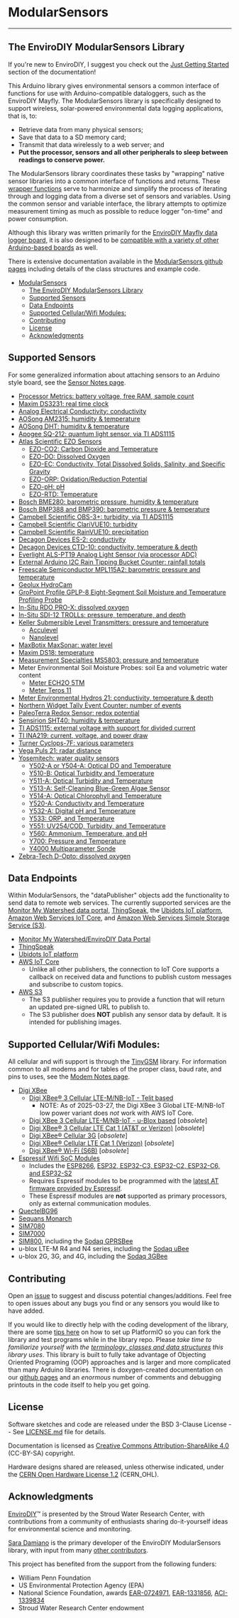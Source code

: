 # ModularSensors<!--! {#mainpage} -->

___

## The EnviroDIY ModularSensors Library<!--! {#mainpage_intro} -->

If you're new to EnviroDIY, I suggest you check out the [Just Getting Started](https://envirodiy.github.io/ModularSensors/page_getting_started.html) section of the documentation!

This Arduino library gives environmental sensors a common interface of functions for use with Arduino-compatible dataloggers, such as the EnviroDIY Mayfly.
The ModularSensors library is specifically designed to support wireless, solar-powered environmental data logging applications, that is, to:

- Retrieve data from many physical sensors;
- Save that data to a SD memory card;
- Transmit that data wirelessly to a web server; and
- **Put the processor, sensors and all other peripherals to sleep between readings to conserve power.**

The ModularSensors library coordinates these tasks by "wrapping" native sensor libraries into a common interface of functions and returns.
These [wrapper functions](https://en.wikipedia.org/wiki/Wrapper_function) serve to harmonize and simplify the process of iterating through and logging data from a diverse set of sensors and variables.
Using the common sensor and variable interface, the library attempts to optimize measurement timing as much as possible to reduce logger "on-time" and power consumption.

Although this library was written primarily for the [EnviroDIY Mayfly data logger board](https://envirodiy.org/mayfly/), it is also designed to be [compatible with a variety of other Arduino-based boards](https://envirodiy.github.io/ModularSensors/page_processor_compatibility.html) as well.

There is extensive documentation available in the [ModularSensors github pages](https://envirodiy.github.io/ModularSensors/index.html) including details of the class structures and example code.

<!--! @tableofcontents -->

<!--! @m_footernavigation -->

<!--! @if GITHUB -->

- [ModularSensors](#modularsensors)
  - [The EnviroDIY ModularSensors Library](#the-envirodiy-modularsensors-library)
  - [Supported Sensors](#supported-sensors)
  - [Data Endpoints](#data-endpoints)
  - [Supported Cellular/Wifi Modules:](#supported-cellularwifi-modules)
  - [Contributing](#contributing)
  - [License](#license)
  - [Acknowledgments](#acknowledgments)

<!--! @endif -->

## Supported Sensors<!--! {#mainpage_supported_sensors} -->

For some generalized information about attaching sensors to an Arduino style board, see the [Sensor Notes page](https://envirodiy.github.io/ModularSensors/page_sensor_notes.html).

- [Processor Metrics: battery voltage, free RAM, sample count](https://envirodiy.github.io/ModularSensors/group__sensor__processor.html)
- [Maxim DS3231: real time clock](https://envirodiy.github.io/ModularSensors/group__sensor__ds3231.html)
- [Analog Electrical Conductivity: conductivity](https://envirodiy.github.io/ModularSensors/group__sensor__analog__cond.html)
- [AOSong AM2315: humidity & temperature](https://envirodiy.github.io/ModularSensors/group__sensor__am2315.html)
- [AOSong DHT: humidity & temperature](https://envirodiy.github.io/ModularSensors/group__sensor__dht.html)
- [Apogee SQ-212: quantum light sensor, via TI ADS1115](https://envirodiy.github.io/ModularSensors/group__sensor__sq212.html)
- [Atlas Scientific EZO Sensors](https://envirodiy.github.io/ModularSensors/group__atlas__group.html)
  - [EZO-CO2: Carbon Dioxide and Temperature](https://envirodiy.github.io/ModularSensors/group__sensor__atlas__co2.html)
  - [EZO-DO: Dissolved Oxygen](https://envirodiy.github.io/ModularSensors/group__sensor__atlas__do.html)
  - [EZO-EC: Conductivity, Total Dissolved Solids, Salinity, and Specific Gravity](https://envirodiy.github.io/ModularSensors/group__sensor__atlas__cond.html)
  - [EZO-ORP: Oxidation/Reduction Potential](https://envirodiy.github.io/ModularSensors/group__sensor__atlas__orp.html)
  - [EZO-pH: pH](https://envirodiy.github.io/ModularSensors/group__sensor__atlas__ph.html)
  - [EZO-RTD: Temperature](https://envirodiy.github.io/ModularSensors/group__sensor__atlas__rtd.html)
- [Bosch BME280: barometric pressure, humidity & temperature](https://envirodiy.github.io/ModularSensors/group__sensor__bme280.html)
- [Bosch BMP388 and BMP390: barometric pressure & temperature](https://envirodiy.github.io/ModularSensors/group__sensor__bmp3xx.html)
- [Campbell Scientific OBS-3+: turbidity, via TI ADS1115](https://envirodiy.github.io/ModularSensors/group__sensor__obs3.html)
- [Campbell Scientific ClariVUE10: turbidity](https://envirodiy.github.io/ModularSensors/group__sensor__clarivue.html)
- [Campbell Scientific RainVUE10: precipitation](https://envirodiy.github.io/ModularSensors/group__sensor__rainvue.html)
- [Decagon Devices ES-2: conductivity](https://envirodiy.github.io/ModularSensors/group__sensor__es2.html)
- [Decagon Devices CTD-10: conductivity, temperature & depth](https://envirodiy.github.io/ModularSensors/group__sensor__decagon__ctd.html)
- [Everlight ALS-PT19 Analog Light Sensor (via processor ADC)](https://envirodiy.github.io/ModularSensors/group__sensor__alspt19.html)
- [External Arduino I2C Rain Tipping Bucket Counter: rainfall totals](https://envirodiy.github.io/ModularSensors/group__sensor__i2c__rain.html)
- [Freescale Semiconductor MPL115A2: barometric pressure and temperature](https://envirodiy.github.io/ModularSensors/group__sensor__mpl115a2.html)
- [Geolux HydroCam](https://envirodiy.github.io/ModularSensors/group__sensor__hydrocam.html)
- [GroPoint Profile GPLP-8 Eight-Segment Soil Moisture and Temperature Profiling Probe](https://envirodiy.github.io/ModularSensors/group__sensor__gplp8.html)
- [In-Situ RDO PRO-X: dissolved oxygen](https://envirodiy.github.io/ModularSensors/group__sensor__insitu__rdo.html)
- [In-Situ SDI-12 TROLLs: pressure, temperature, and depth](https://envirodiy.github.io/ModularSensors/group__sensor__insitu__troll.html)
- [Keller Submersible Level Transmitters: pressure and temperature](https://envirodiy.github.io/ModularSensors/group__keller__group.html)
  - [Acculevel](https://envirodiy.github.io/ModularSensors/group__sensor__acculevel.html)
  - [Nanolevel](https://envirodiy.github.io/ModularSensors/group__sensor__nanolevel.html)
- [MaxBotix MaxSonar: water level](https://envirodiy.github.io/ModularSensors/group__sensor__maxbotix.html)
- [Maxim DS18: temperature](https://envirodiy.github.io/ModularSensors/group__sensor__ds18.html)
- [Measurement Specialties MS5803: pressure and temperature](https://envirodiy.github.io/ModularSensors/group__sensor__ms5803.html)
- Meter Environmental Soil Moisture Probes: soil Ea and volumetric water content
  - [Meter ECH2O 5TM](https://envirodiy.github.io/ModularSensors/group__sensor__fivetm.html)
  - [Meter Teros 11](https://envirodiy.github.io/ModularSensors/group__sensor__teros11.html)
- [Meter Environmental Hydros 21: conductivity, temperature & depth](https://envirodiy.github.io/ModularSensors/group__sensor__hydros21.html)
- [Northern Widget Tally Event Counter: number of events](https://envirodiy.github.io/ModularSensors/group__sensor__tally.html)
- [PaleoTerra Redox Sensor: redox potential](https://envirodiy.github.io/ModularSensors/group__sensor__pt__redox.html)
- [Sensirion SHT40: humidity & temperature](https://envirodiy.github.io/ModularSensors/group__sensor__sht4x.html)
- [TI ADS1115: external voltage with support for divided current](https://envirodiy.github.io/ModularSensors/group__sensor__ads1x15.html)
- [TI INA219: current, voltage, and power draw](https://envirodiy.github.io/ModularSensors/group__sensor__ina219.html)
- [Turner Cyclops-7F: various parameters](https://envirodiy.github.io/ModularSensors/group__sensor__cyclops.html)
- [Vega Puls 21: radar distance](https://envirodiy.github.io/ModularSensors/group__sensor__vega__puls21.html)
- [Yosemitech: water quality sensors](https://envirodiy.github.io/ModularSensors/group__yosemitech__group.html)
  - [Y502-A or Y504-A: Optical DO and Temperature](https://envirodiy.github.io/ModularSensors/group__sensor__y504.html)
  - [Y510-B: Optical Turbidity and Temperature](https://envirodiy.github.io/ModularSensors/group__sensor__y510.html)
  - [Y511-A: Optical Turbidity and Temperature](https://envirodiy.github.io/ModularSensors/group__sensor__y511.html)
  - [Y513-A: Self-Cleaning Blue-Green Algae Sensor](https://envirodiy.github.io/ModularSensors/group__sensor__y513.html)
  - [Y514-A: Optical Chlorophyll and Temperature](https://envirodiy.github.io/ModularSensors/group__sensor__y514.html)
  - [Y520-A: Conductivity and Temperature](https://envirodiy.github.io/ModularSensors/group__sensor__y520.html)
  - [Y532-A: Digital pH and Temperature](https://envirodiy.github.io/ModularSensors/group__sensor__y532.html)
  - [Y533: ORP, and Temperature](https://envirodiy.github.io/ModularSensors/group__sensor__y533.html)
  - [Y551: UV254/COD, Turbidity, and Temperature](https://envirodiy.github.io/ModularSensors/group__sensor__y551.html)
  - [Y560: Ammonium, Temperature, and pH](https://envirodiy.github.io/ModularSensors/group__sensor__y560.html)
  - [Y700: Pressure and Temperature](https://envirodiy.github.io/ModularSensors/group__sensor__y700.html)
  - [Y4000 Multiparameter Sonde](https://envirodiy.github.io/ModularSensors/group__sensor__y4000.html)
- [Zebra-Tech D-Opto: dissolved oxygen](https://envirodiy.github.io/ModularSensors/group__sensor__dopto.html)

## Data Endpoints<!--! {#mainpage_data_receivers} -->

Within ModularSensors, the "dataPublisher" objects add the functionality to send data to remote web services.
The currently supported services are the [Monitor My Watershed data portal](http://data.envirodiy.org/), [ThingSpeak](https://thingspeak.com/), the [Ubidots IoT platform](https://ubidots.com), [Amazon Web Services IoT Core](https://aws.amazon.com/iot-core/), and [Amazon Web Services Simple Storage Service (S3)](https://aws.amazon.com/s3/).

- [Monitor My Watershed/EnviroDIY Data Portal](https://envirodiy.github.io/ModularSensors/class_enviro_d_i_y_publisher.html)
- [ThingSpeak](https://envirodiy.github.io/ModularSensors/class_thing_speak_publisher.html)
- [Ubidots IoT platform](https://envirodiy.github.io/ModularSensors/class_ubidots_publisher.html)
- [AWS IoT Core](https://envirodiy.github.io/ModularSensors/class_a_w_s___io_t___publisher.html)
  - Unlike all other publishers, the connection to IoT Core supports a callback on received data and functions to publish custom messages and subscribe to custom topics.
- [AWS S3](https://envirodiy.github.io/ModularSensors/class_s3_presigned_publisher.html)
  - The S3 publiisher requires you to provide a function that will return an updated pre-signed URL to publish to.
  - The S3 publisher does **NOT** publish any sensor data by default.
It is intended for publishing images.

<!--! @todo Page on Data Endpoints -->

## Supported Cellular/Wifi Modules:<!--! {#mainpage_modems} -->

All cellular and wifi support is through the [TinyGSM](https://github.com/vshymanskyy/TinyGSM) library.
For information common to all modems and for tables of the proper class, baud rate, and pins to uses, see the [Modem Notes page](https://envirodiy.github.io/ModularSensors/page_modem_notes.html).

- [Digi XBee](https://envirodiy.github.io/ModularSensors/group__modem__digi.html)
  - [Digi XBee® 3 Cellular LTE-M/NB-IoT - Telit based](https://hub.digi.com/support/products/digi-xbee/digi-xbee-3-global-lte-mnb-iot/)
    - NOTE: As of 2025-03-27, the Digi XBee 3 Global LTE-M/NB-IoT low power variant does *not* work with AWS IoT Core.
  - [Digi XBee 3 Cellular LTE-M/NB-IoT - u-Blox based](https://hub.digi.com/support/products/digi-xbee/digi-xbee-3-cellular-lte-mnb-iot-modem/) [*obsolete*]
  - [Digi XBee® 3 Cellular LTE Cat 1 (AT&T or Verizon)](https://hub.digi.com/support/products/digi-xbee/digi-xbee-3-cellular-lte-cat-1-modem/) [*obsolete*]
  - [Digi XBee® Cellular 3G](https://hub.digi.com/support/products/digi-xbee/digi-xbee-cellular-3g/) [*obsolete*]
  - [Digi XBee® Cellular LTE Cat 1 (Verizon)](https://hub.digi.com/support/products/digi-xbee/digi-xbee-cellular-lte-cat-1/) [*obsolete*]
  - [Digi XBee® Wi-Fi (S6B)](https://hub.digi.com/support/products/digi-xbee/digi-xbee-wi-fi/) [*obsolete*]
- [Espressif Wifi SoC Modules](https://envirodiy.github.io/ModularSensors/group__modem__espressif.html)
  - Includes the [ESP8266](https://envirodiy.github.io/ModularSensors/group__modem__esp8266.html), [ESP32, ESP32-C3, ESP32-C2, ESP32-C6, and ESP32-S2](https://envirodiy.github.io/ModularSensors/group__modem__esp32.html)
  - Requires Espressif modules to be programmed with the [latest AT firmware provided by Espressif](https://github.com/espressif/esp-at).
  - These Espressif modules are **not** supported as primary processors, only as external communication modules.
- [QuectelBG96](https://envirodiy.github.io/ModularSensors/group__modem__bg96.html)
- [Sequans Monarch](https://envirodiy.github.io/ModularSensors/group__modem__monarch.html)
- [SIM7080](https://envirodiy.github.io/ModularSensors/group__modem__sim7080.html)
- [SIM7000](https://envirodiy.github.io/ModularSensors/group__modem__sim7000.html)
- [SIM800](https://envirodiy.github.io/ModularSensors/group__modem__sim800.html), including the [Sodaq GPRSBee](https://envirodiy.github.io/ModularSensors/group__modem__gprsbee.html)
- u-blox LTE-M R4 and N4 series, including the [Sodaq uBee](https://envirodiy.github.io/ModularSensors/group__modem__ubee__ltem.html)
- u-blox 2G, 3G, and 4G, including the [Sodaq 3GBee](https://envirodiy.github.io/ModularSensors/group__modem__ubee__3g.html)

## Contributing<!--! {#mainpage_contributing} -->

Open an [issue](https://github.com/EnviroDIY/ModularSensors/issues) to suggest and discuss potential changes/additions.
Feel free to open issues about any bugs you find or any sensors you would like to have added.

If you would like to directly help with the coding development of the library, there are some [tips here](https://envirodiy.github.io/ModularSensors/page_developer_setup.html) on how to set up PlatformIO so you can fork the library and test programs while in the library repo.
Please *take time to familiarize yourself with the [terminology, classes and data structures](https://envirodiy.github.io/ModularSensors/page_library_terminology.html) this library uses*.
This library is built to fully take advantage of Objecting Oriented Programing (OOP) approaches and is larger and more complicated than many Arduino libraries.
There is doxygen-created documentation on our [github pages](https://envirodiy.github.io/ModularSensors/index.html) and an *enormous* number of comments and debugging printouts in the code itself to help you get going.

## License<!--! {#mainpage_license} -->

Software sketches and code are released under the BSD 3-Clause License -- See [LICENSE.md](https://github.com/EnviroDIY/ModularSensors/blob/master/LICENSE.md) file for details.

Documentation is licensed as [Creative Commons Attribution-ShareAlike 4.0](https://creativecommons.org/licenses/by-sa/4.0/) (CC-BY-SA) copyright.

Hardware designs shared are released, unless otherwise indicated, under the [CERN Open Hardware License 1.2](http://www.ohwr.org/licenses/cern-ohl/v1.2) (CERN_OHL).

## Acknowledgments<!--! {#mainpage_acknowledgments} -->

[EnviroDIY](http://envirodiy.org/)™ is presented by the Stroud Water Research Center, with contributions from a community of enthusiasts sharing do-it-yourself ideas for environmental science and monitoring.

[Sara Damiano](https://github.com/SRGDamia1) is the primary developer of the EnviroDIY ModularSensors library, with input from many [other contributors](https://github.com/EnviroDIY/ModularSensors/graphs/contributors).

This project has benefited from the support from the following funders:

- William Penn Foundation
- US Environmental Protection Agency (EPA)
- National Science Foundation, awards [EAR-0724971](http://www.nsf.gov/awardsearch/showAward?AWD_ID=0724971), [EAR-1331856](http://www.nsf.gov/awardsearch/showAward?AWD_ID=1331856), [ACI-1339834](http://www.nsf.gov/awardsearch/showAward?AWD_ID=1339834)
- Stroud Water Research Center endowment

<!--! @m_innerpage{page_getting_started} -->

<!--! @m_innerpage{page_faq} -->

<!--! @m_innerpage{page_other_notes} -->

<!--! @m_innerpage{page_the_examples} -->

<!--! @m_innerpage{license} -->

<!--! @m_innerpage{change_log} -->

<!--! @m_innerpage{todo} -->

<!--! @m_innerpage{deprecated} -->

